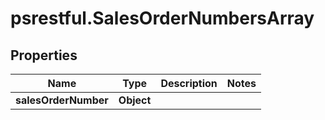 # psrestful.SalesOrderNumbersArray

## Properties
Name | Type | Description | Notes
------------ | ------------- | ------------- | -------------
**salesOrderNumber** | **Object** |  | 
